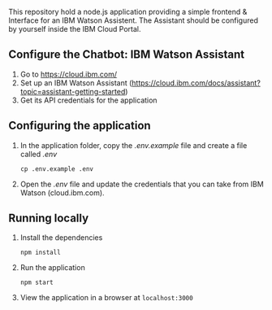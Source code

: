 This repository hold a node.js application providing a simple frontend & Interface for an IBM Watson Assistent. The Assistant should be configured by yourself inside the IBM Cloud Portal.

## Configure the Chatbot: IBM Watson Assistant

1. Go to https://cloud.ibm.com/
2. Set up an IBM Watson Assistant (https://cloud.ibm.com/docs/assistant?topic=assistant-getting-started)
3. Get its API credentials for the application

## Configuring the application

1. In the application folder, copy the *.env.example* file and create a file called *.env*

    ```
    cp .env.example .env
    ```

3. Open the *.env* file and update the credentials that you can take from IBM Watson (cloud.ibm.com). 

## Running locally

1. Install the dependencies

    ```
    npm install
    ```

1. Run the application

    ```
    npm start
    ```

1. View the application in a browser at `localhost:3000`
